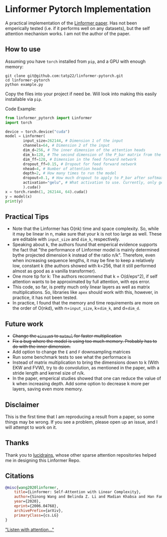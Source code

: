 # Linformer Pytorch Implementation
A practical implementation of the [Linformer paper](https://arxiv.org/pdf/2006.04768.pdf).
Has not been emperically tested (i.e. if it performs well on any datasets), but the self attention mechanism works.
I am not the author of the paper.

## How to use
Assuming you have `torch` installed from `pip`, and a GPU with enough memory:

```
git clone git@github.com:tatp22/linformer-pytorch.git
cd linformer-pytorch
python example.py
```

Copy the files into your project if need be. Will look into making this easily installable via `pip`.

Code Example:

```python
from linformer_pytorch import Linformer
import torch

device = torch.device("cuda")
model = Linformer(
        input_size=262144, # Dimension 1 of the input
        channels=64, # Dimension 2 of the input
        dim_d=256, # The inner dimension of the attention heads
        dim_k=128, # The second dimension of the P_bar matrix from the paper
        dim_ff=128, # Dimension in the feed forward network
        dropout_ff=0.15, # Dropout for feed forward network
        nhead=4, # Number of attention heads
        depth=2, # How many times to run the model
        dropout=0.1, # How much dropout to apply to P_bar after softmax
        activation="gelu", # What activation to use. Currently, only gelu and relu supported, and only on ff network.
        ).cuda()
x = torch.randn(1, 262144, 64).cuda()
y = model(x)
print(y)
```

## Practical Tips
* Note that the Linformer has O(nk) time and space complexity. So, while it may be linear in n, make sure that your k is not too large as well. These are editable with `input_size` and `dim_k`, respectively.
* Speaking about k, the authors found that emperical evidence supports the fact that "the performance of Linformer model is mainly determined bythe projected dimension k instead of the ratio n/k". Therefore, even when increasing sequence lengths, it may be fine to keep a relatively low, constant k (the authors showed with k=256, that it still performed almost as good as a vanilla transformer).
* One more tip for k: The authors recommend that k = O(d/eps^2), if self attention wants to be approximated by full attention, with eps error.
* This code, so far, is pretty much only linear layers as well as matrix multiplications. So, libraries like `apex` should work with this, however, in practice, it has not been tested.
* In practice, I found that the memory and time requirements are more on the order of O(nkd), with n=`input_size`, k=`dim_k`, and d=`dim_d`.

## Future work
* ~~Change the `einsum`s to `matmul` for faster multiplication~~
* ~~Fix a bug where the model is using too much memory. Probably has to do with the inner dimension.~~
* Add option to change the `E` and `F` downsampling matrices
* Run some benchmark tests to see what the performace is
* Instead of matrix multiplication to bring the dimensions down to k (With EKW and FVW), try to do convolution, as mentioned in the paper, with a stride length and kernel size of n/k.
* In the paper, emperical studies showed that one can reduce the value of k when increasing depth. Add some option to decrease k more per layers, saving even more memory.

## Disclaimer
This is the first time that I am reproducing a result from a paper, so some things may be wrong. If you see a problem, please open up an issue, and I will attempt to work on it.

## Thanks
Thank you to [lucidrains](https://github.com/lucidrains), whose other sparse attention repositories helped me in designing this Linformer Repo.

## Citations

```bibtex
@misc{wang2020linformer,
    title={Linformer: Self-Attention with Linear Complexity},
    author={Sinong Wang and Belinda Z. Li and Madian Khabsa and Han Fang and Hao Ma},
    year={2020},
    eprint={2006.04768},
    archivePrefix={arXiv},
    primaryClass={cs.LG}
}
```
["Listen with attention..."](https://www.youtube.com/watch?v=ZKirRqHtuBU)
